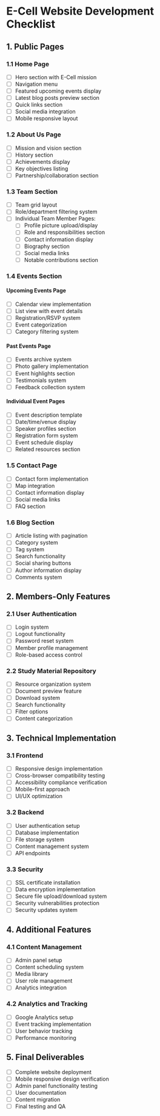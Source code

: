 # E-Cell Website Development Checklist

## 1. Public Pages

### 1.1 Home Page
- [ ] Hero section with E-Cell mission
- [ ] Navigation menu
- [ ] Featured upcoming events display
- [ ] Latest blog posts preview section
- [ ] Quick links section
- [ ] Social media integration
- [ ] Mobile responsive layout

### 1.2 About Us Page
- [ ] Mission and vision section
- [ ] History section
- [ ] Achievements display
- [ ] Key objectives listing
- [ ] Partnership/collaboration section

### 1.3 Team Section
- [ ] Team grid layout
- [ ] Role/department filtering system
- [ ] Individual Team Member Pages:
  - [ ] Profile picture upload/display
  - [ ] Role and responsibilities section
  - [ ] Contact information display
  - [ ] Biography section
  - [ ] Social media links
  - [ ] Notable contributions section

### 1.4 Events Section
#### Upcoming Events Page
- [ ] Calendar view implementation
- [ ] List view with event details
- [ ] Registration/RSVP system
- [ ] Event categorization
- [ ] Category filtering system

#### Past Events Page
- [ ] Events archive system
- [ ] Photo gallery implementation
- [ ] Event highlights section
- [ ] Testimonials system
- [ ] Feedback collection system

#### Individual Event Pages
- [ ] Event description template
- [ ] Date/time/venue display
- [ ] Speaker profiles section
- [ ] Registration form system
- [ ] Event schedule display
- [ ] Related resources section

### 1.5 Contact Page
- [ ] Contact form implementation
- [ ] Map integration
- [ ] Contact information display
- [ ] Social media links
- [ ] FAQ section

### 1.6 Blog Section
- [ ] Article listing with pagination
- [ ] Category system
- [ ] Tag system
- [ ] Search functionality
- [ ] Social sharing buttons
- [ ] Author information display
- [ ] Comments system

## 2. Members-Only Features

### 2.1 User Authentication
- [ ] Login system
- [ ] Logout functionality
- [ ] Password reset system
- [ ] Member profile management
- [ ] Role-based access control

### 2.2 Study Material Repository
- [ ] Resource organization system
- [ ] Document preview feature
- [ ] Download system
- [ ] Search functionality
- [ ] Filter options
- [ ] Content categorization

## 3. Technical Implementation

### 3.1 Frontend
- [ ] Responsive design implementation
- [ ] Cross-browser compatibility testing
- [ ] Accessibility compliance verification
- [ ] Mobile-first approach
- [ ] UI/UX optimization

### 3.2 Backend
- [ ] User authentication setup
- [ ] Database implementation
- [ ] File storage system
- [ ] Content management system
- [ ] API endpoints

### 3.3 Security
- [ ] SSL certificate installation
- [ ] Data encryption implementation
- [ ] Secure file upload/download system
- [ ] Security vulnerabilities protection
- [ ] Security updates system

## 4. Additional Features

### 4.1 Content Management
- [ ] Admin panel setup
- [ ] Content scheduling system
- [ ] Media library
- [ ] User role management
- [ ] Analytics integration

### 4.2 Analytics and Tracking
- [ ] Google Analytics setup
- [ ] Event tracking implementation
- [ ] User behavior tracking
- [ ] Performance monitoring

## 5. Final Deliverables
- [ ] Complete website deployment
- [ ] Mobile responsive design verification
- [ ] Admin panel functionality testing
- [ ] User documentation
- [ ] Content migration
- [ ] Final testing and QA
